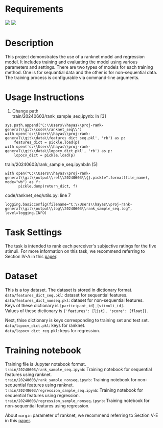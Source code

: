 # Requirements
<img src="https://img.shields.io/badge/-Python-3776AB.svg?logo=python&style=flat&logoColor=white"> <img src="https://img.shields.io/badge/-PyTorch-EE4C2C.svg?logo=pytorch&style=flat&logoColor=white">

# Description
This project demonstrates the use of a ranknet model and regression model. It includes training and evaluating the model using various parameters and settings. There are two types of models for each training method. One is for sequantial data and the other is for non-sequential data. The training process is configurable via command-line arguments.

# Usage Instructions
1. Change path<br>
train/20240603/rank_sample_seq.ipynb: In [3]
```train/20240603/rank_sample_seq.ipynb: In [3]
sys.path.append("C:\\Users\\hayas\\proj-rank-general\\git\\code\\ranknet_seq\\")
with open('c:\\Users\\hayas\\proj-rank-general\\git\\data\\features_dict_seq.pkl', 'rb') as p:
    features_dict = pickle.load(p)
with open('c:\\Users\\hayas\\proj-rank-general\\git\\data\\lopocv_dict.pkl', 'rb') as p:
    lopocv_dict = pickle.load(p)
```

train/20240603/rank_sample_seq.ipynb:In [5]
```train/20240603/rank_sample_seq.ipynb:In [5]
with open("C:\\Users\\hayas\\proj-rank-general\\git\\output\\ret\\20240603\\{}.pickle".format(file_name), mode="wb") as f:
      pickle.dump(return_dict, f)
```

code/ranknet_seq/utils.py: line 7
```code/ranknet_seq/utils.py: line 7
logging.basicConfig(filename="C:\\Users\\hayas\\proj-rank-general\\git\\output\\log\\20240603\\rank_sample_seq.log", level=logging.INFO)
```

# Task Settings
The task is intended to rank each perceiver's subjective ratings for the five stimuli. For more information on this task, we recommend referring to Section IV-A in this [paper](https://ieeexplore.ieee.org/document/10158500).

# Dataset
This is a toy dataset. The dataset is stored in dictionary format.<br>
`data/features_dict_seq.pkl`: dataset for sequential features.<br>
`data/features_dict_nonseq.pkl`: dataset for non-sequential features.<br>
Keys of these dictionary is `[participant_id]_[stimuli_id]`. <br>
Values of these dictionary is `{'features': [list], 'score': [float]}`.

Next, thise dictionary is keys corresponding to training set and test set.<br>
`data/lopocv_dict.pkl`: keys for ranknet.<br>
`data/lopocv_dict_reg.pkl`: keys for regression.

# Training notebook
Training file is Jupyter notebook format.<br>
`train/20240603/rank_sample_seq.ipynb`: Training notebook for sequential features using ranknet.<br>
`train/20240603/rank_sample_nonseq.ipynb`: Training notebook for non-sequential features using ranknet.<br>
`train/20240603/regression_sample_seq.ipynb`: Training notebook for sequential features using regression.<br>
`train/20240603/regression_sample_nonseq.ipynb`: Training notebook for non-sequential features using regression.<br>

About `margin` parameter of ranknet, we recommend referring to Section V-E in this [paper](https://ieeexplore.ieee.org/document/10158500).